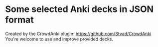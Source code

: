# Some selected Anki decks in JSON format
Created by the CrowdAnki plugin: https://github.com/Stvad/CrowdAnki
You're welcome to use and improve provided decks.
